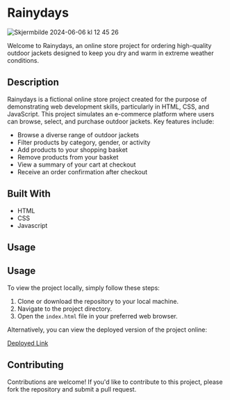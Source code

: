 # Rainydays

![Skjermbilde 2024-06-06 kl  12 45 26](https://github.com/Asora7/rainydays/raw/main/assets/142609146/106f48bc-f9d1-43a0-818a-1e23bab7a22e.png)


Welcome to Rainydays, an online store project for ordering high-quality outdoor jackets designed to keep you dry and warm in extreme weather conditions.


## Description

Rainydays is a fictional online store project created for the purpose of demonstrating web development skills, particularly in HTML, CSS, and JavaScript. This project simulates an e-commerce platform where users can browse, select, and purchase outdoor jackets.
Key features include:

- Browse a diverse range of outdoor jackets
- Filter products by category, gender, or activity
- Add products to your shopping basket
- Remove products from your basket
- View a summary of your cart at checkout
- Receive an order confirmation after checkout
  

## Built With

- HTML
- CSS
- Javascript


## Usage

## Usage

To view the project locally, simply follow these steps:

1. Clone or download the repository to your local machine.
2. Navigate to the project directory.
3. Open the `index.html` file in your preferred web browser.

Alternatively, you can view the deployed version of the project online:

[Deployed Link](https://asora7.github.io/rainydays/index.html)




## Contributing

Contributions are welcome! If you'd like to contribute to this project, please fork the repository and submit a pull request.



